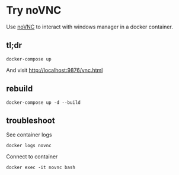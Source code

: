 # Try noVNC

Use [noVNC](https://novnc.com) to interact with windows manager in a docker
container.

## tl;dr

    docker-compose up

And visit <http://localhost:9876/vnc.html>

## rebuild

    docker-compose up -d --build

## troubleshoot

See container logs

    docker logs novnc

Connect to container

    docker exec -it novnc bash
